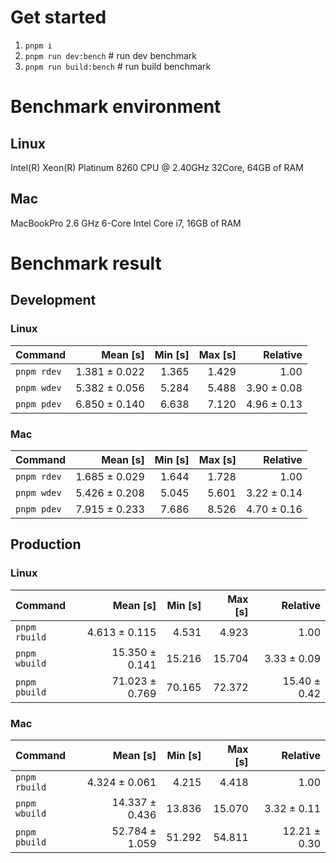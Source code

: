 # Get started
1. `pnpm i`
2. `pnpm run dev:bench` # run dev benchmark
3. `pnpm run build:bench` # run build benchmark





<!---benchStart-->
# Benchmark environment

## Linux
Intel(R) Xeon(R) Platinum 8260 CPU @ 2.40GHz 32Core, 64GB of RAM
## Mac
MacBookPro 2.6 GHz 6-Core Intel Core i7, 16GB of RAM

# Benchmark result

## Development 

### Linux 
| Command | Mean [s] | Min [s] | Max [s] | Relative |
|:---|---:|---:|---:|---:|
| `pnpm rdev` | 1.381 ± 0.022 | 1.365 | 1.429 | 1.00 |
| `pnpm wdev` | 5.382 ± 0.056 | 5.284 | 5.488 | 3.90 ± 0.08 |
| `pnpm pdev` | 6.850 ± 0.140 | 6.638 | 7.120 | 4.96 ± 0.13 |


### Mac
| Command | Mean [s] | Min [s] | Max [s] | Relative |
|:---|---:|---:|---:|---:|
| `pnpm rdev` | 1.685 ± 0.029 | 1.644 | 1.728 | 1.00 |
| `pnpm wdev` | 5.426 ± 0.208 | 5.045 | 5.601 | 3.22 ± 0.14 |
| `pnpm pdev` | 7.915 ± 0.233 | 7.686 | 8.526 | 4.70 ± 0.16 |


## Production

### Linux 
| Command | Mean [s] | Min [s] | Max [s] | Relative |
|:---|---:|---:|---:|---:|
| `pnpm rbuild` | 4.613 ± 0.115 | 4.531 | 4.923 | 1.00 |
| `pnpm wbuild` | 15.350 ± 0.141 | 15.216 | 15.704 | 3.33 ± 0.09 |
| `pnpm pbuild` | 71.023 ± 0.769 | 70.165 | 72.372 | 15.40 ± 0.42 |


### Mac
| Command | Mean [s] | Min [s] | Max [s] | Relative |
|:---|---:|---:|---:|---:|
| `pnpm rbuild` | 4.324 ± 0.061 | 4.215 | 4.418 | 1.00 |
| `pnpm wbuild` | 14.337 ± 0.436 | 13.836 | 15.070 | 3.32 ± 0.11 |
| `pnpm pbuild` | 52.784 ± 1.059 | 51.292 | 54.811 | 12.21 ± 0.30 |

<!---benchEnd-->
	
	
	
	
	
	
	